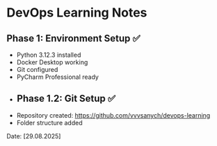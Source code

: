 # DevOps Learning Notes

## Phase 1: Environment Setup ✅
- Python 3.12.3 installed
- Docker Desktop working
- Git configured
- PyCharm Professional ready
- ## Phase 1.2: Git Setup ✅
- Repository created: https://github.com/vvvsanych/devops-learning
- Folder structure added

Date: [29.08.2025]